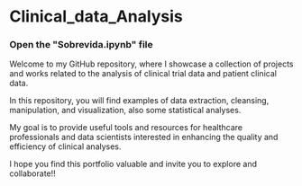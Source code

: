 # Clinical_data_Analysis
### Open the "Sobrevida.ipynb" file


Welcome to my GitHub repository, where I showcase a collection of projects and works
related to the analysis of clinical trial data and patient clinical data.

In this repository, you will find examples of data extraction, cleansing, manipulation,
and visualization, also some statistical analyses. 

My goal is to provide useful tools and resources for healthcare professionals
and data scientists interested in enhancing the quality and efficiency of clinical analyses.

I hope you find this portfolio valuable and invite you to explore and collaborate!!
